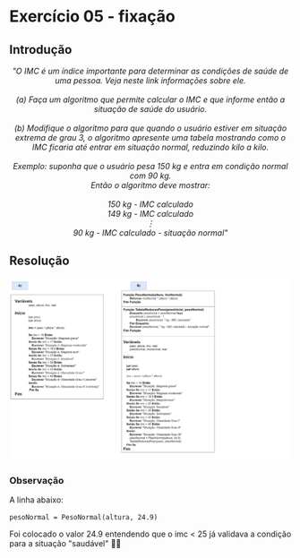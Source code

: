# Exercício 05 - fixação
  
## Introdução 
<div align="center">

_"O IMC é um índice importante para determinar as condições de saúde de
uma pessoa. Veja neste link informações sobre ele. <br> <br>
(a) Faça um algoritmo que permite calcular o IMC e que informe então a
situação de saúde do usuário. <br> <br>
(b) Modifique o algoritmo para que quando o usuário estiver em situação
extrema de grau 3, o algoritmo apresente uma tabela mostrando como o
IMC ficaria até entrar em situação normal, reduzindo kilo a kilo.  <br> <br>Exemplo: suponha que o usuário pesa 150 kg e entra em condição normal com
90 kg. <br> Então o algoritmo deve mostrar: <br> <br>
150 kg - IMC calculado <br>
149 kg - IMC calculado <br>
⋮ <br>
 90 kg - IMC calculado - situação normal"_

</div>

## Resolução

<div align="center">

![](../imagens/fex05.png)

</div>

### Observação

A linha abaixo:
```
pesoNormal = PesoNormal(altura, 24.9)
```

Foi colocado o valor 24.9 entendendo que o imc < 25 já validava a condição para a situação "saudável" 🍎🏃